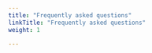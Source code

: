 ```yaml
---
title: "Frequently asked questions"
linkTitle: "Frequently asked questions"
weight: 1

---
```




<!-- 

{{% pageinfo %}}
A compilation of FAQs is available in this [word doc](https://docs.google.com/document/d/14-jokK4MLbnJk44QaAtIH2LnxrVBooA6u3ZqI6nrPpw/edit)
{{% /pageinfo %}}

-->

